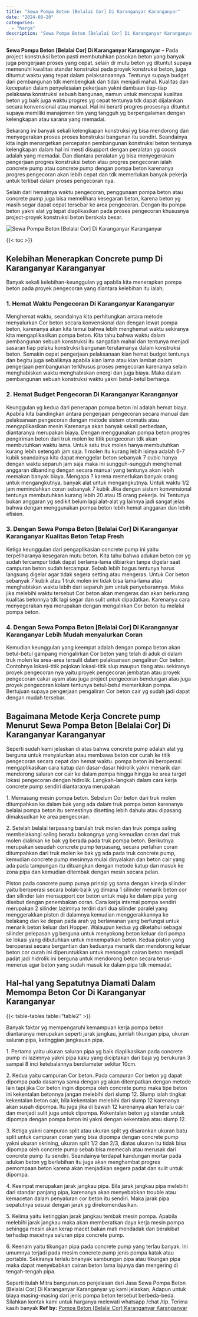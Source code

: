 ```yaml
---
title: "Sewa Pompa Beton [Belalai Cor] Di Karanganyar Karanganyar"
date: "2024-08-20"
categories: 
  - "harga"
description: "Sewa Pompa Beton [Belalai Cor] Di Karanganyar Karanganyar. Seperti itulah Mitra bangunan.co penjelasan dari Jasa Sewa Pompa Beton [Belalai Cor] Di Karangan..."
---
```


**Sewa Pompa Beton \[Belalai Cor\] Di Karanganyar Karanganyar** – Pada project konstruksi beton pasti membutuhkan pasokan beton yang banyak juga pengerjaan proses yang cepat. selain dr mutu beton yg dituntut supaya memenuhi kwalitas standar konstruksi pada proyek konstruksi beton, juga dituntut waktu yang tepat dalam pelaksanaannya. Tentunya supaya budget dari pembangunan tdk membengkak dan tidak menjadi mahal. Kualitas dan kecepatan dalam penyelesaian pekerjaan yakni dambaan tiap-tiap pelaksana konstruksi sebuah bangunan, namun untuk mencapai kualitas beton yg baik juga waktu progres yg cepat tentunya tdk dapat dijalankan secara konvensional atau manual. Hal ini berarti progres prosesnya dituntut supaya memiliki manajemen tim yang tangguh yg berpengalaman dengan kelengkapan atau sarana yang memadai.

Sekarang ini banyak sekali kelengkapan konstruksi yg bisa mendorong dan menyegerakan proses proses konstruksi bangunan itu sendiri. Seandainya kita ingin menargetkan percepatan pembangunan konstruksi beton tentunya kelengkapan dalam hal ini mesti disupport dengan peralatan yg cocok adalah yang memadai. Dan diantara peralatan yg bisa menyegerakan pengerjaan progres konstruksi beton atau progres pengecoran ialah concrete pump atau concrete pump dengan pompa beton karenanya progres pengecoran akan lebih cepat dan tdk memerlukan banyak pekerja untuk terlibat dalam proses pengecoran nya.

Selain dari hematnya waktu pengecoran, penggunaan pompa beton atau concrete pump juga bisa memelihara kesegaran beton, karena beton yg masih segar dapat cepat tersebar ke area pengecoran. Dengan itu pompa beton yakni alat yg tepat diaplikasikan pada proses pengecoran khususnya project-proyek konstruksi beton berskala besar.

![Sewa Pompa Beton [Belalai Cor] Di Karanganyar Karanganyar](/images/sewa-concrete-pump-33.png)

{{< toc >}}

## Kelebihan Menerapkan Concrete pump Di Karanganyar Karanganyar

Banyak sekali kelebihan-keunggulan yg apabila kita menerapkan pompa beton pada proyek pengecoran yang diantara kelebihan itu ialah;

### 1\. Hemat Waktu Pengecoran Di Karanganyar Karanganyar

Menghemat waktu, seandainya kita perhitungkan antara metode menyalurkan Cor beton secara konvensional dan dengan lewat pompa beton, karenanya akan kita temui bahwa lebih menghemat waktu sekiranya kita mengaplikasikan pompa beton. Kita tahu bahwa waktu dalam pembangunan sebuah konstruksi itu sangatlah mahal dan tentunya menjadi sasaran tiap pelaku konstruksi bangunan terutamanya dalam konstruksi beton. Semakin cepat pengerjaan pelaksanaan kian hemat budget tentunya dan begitu juga sebaliknya apabila kian lama atau kian lambat dalam pengerjaan pembangunan terkhusus proses pengecoran karenanya selain menghabiskan waktu menghabiskan energi dan juga biaya. Maka dalam pembangunan sebuah konstruksi waktu yakni betul-betul berharga.

### 2\. Hemat Budget Pengecoran Di Karanganyar Karanganyar

Keunggulan yg kedua dari penerapan pompa beton ini adalah hemat biaya. Apabila kita bandingkan antara pengerjaan pengecoran secara manual dan pelaksanaan pengecoran dengan metode sistem otomatis atau mengaplikasikan mesin Karenanya akan banyak sekali perbedaan, diantaranya merupakan biaya. Dengan menggunakan pompa beton progres pengiriman beton dari truk molen ke titik pengecoran tdk akan membutuhkan waktu lama. Untuk satu truk molen hanya membutuhkan kurang lebih setengah jam saja. 1 molen itu kurang lebih isinya adalah 6-7 kubik seandainya kita dapat menggelar beton sebanyak 7 cubic hanya dengan waktu separuh jam saja maka ini sungguh-sungguh menghemat anggaran dibanding dengan secara manual yang tentunya akan lebih memakan banyak biaya. Mengapa ? karena memerlukan banyak orang untuk mengangkutnya, banyak alat untuk mengangkutnya. Untuk waktu 1/2 jam memindahkan coran sebanyak 7 kubik Jika dengan sistem konvensional tentunya membutuhkan kurang lebih 20 atau 15 orang pekerja. Ini Tentunya bukan anggaran yg sedikit belum lagi alat-alat yg lainnya jadi sangat jelas bahwa dengan menggunakan pompa beton lebih hemat anggaran dan lebih efisien.

### 3\. Dengan Sewa Pompa Beton \[Belalai Cor\] Di Karanganyar Karanganyar Kualitas Beton Tetap Fresh

Ketiga keunggulan dari pengaplikasian concrete pump ini yaitu terpeliharanya kesegaran mutu beton. Kita tahu bahwa adukan beton cor yg sudah tercampur tidak dapat berlama-lama dibiarkan tanpa digelar saat campuran beton sudah tercampur. Sebab lebih bagus tentunya harus langsung digelar agar tidak segera setting atau mengeras. Untuk Cor beton sebanyak 7 kubik atau 1 truk molen ini tidak bisa lama-lama atau menghabiskan waktu lebih dari separuh jam untuk penyebarannya. Maka jika melebihi waktu tersebut Cor beton akan mengeras dan akan berkurang kualitas betonnya tdk lagi segar dan sulit untuk dipadatkan. Karenanya cara menyegerakan nya merupakan dengan mengalirkan Cor beton itu melalui pompa beton.

### 4\. Dengan Sewa Pompa Beton \[Belalai Cor\] Di Karanganyar Karanganyar Lebih Mudah menyalurkan Coran

Kemudian keunggulan yang keempat adalah dengan pompa beton akan betul-betul gampang mengalirkan Cor beton yang telah di aduk di dalam truk molen ke area-area tersulit dalam pelaksanaan pengaliran Cor beton. Contohnya lokasi-titik pojokan lokasi-titik slup maupun tiang atau sekiranya proyek pengecoran nya yaitu proyek pengecoran jembatan atau proyek pengecoran cakar ayam atau juga project pengecoran bendungan atau juga proyek pengecoran kolam tentunya betul-betul memerlukan pompa. Bertujuan supaya pengerjaan pengaliran Cor beton cair yg sudah jadi dapat dengan mudah tersebar.

## Bagaimana Metode Kerja Concrete pump Menurut Sewa Pompa Beton \[Belalai Cor\] Di Karanganyar Karanganyar

Seperti sudah kami jelaskan di atas bahwa concrete pump adalah alat yg berguna untuk menyalurkan atau membawa beton cor curah ke titik pengecoran secara cepat dan hemat waktu. pompa beton ini beroperasi mengaplikasikan cara katup dan dasar-dasar hidrolik yakni menarik dan mendorong saluran cor cair ke dalam pompa hingga hingga ke area target lokasi pengecoran dengan hidrolik. Langkah-langkah dalam cara kerja concrete pump sendiri diantaranya merupakan

1\. Memasang mesin pompa beton. Sebelum Cor beton dari truk molen ditumpahkan ke dalam bak yang ada dalam truk pompa beton karenanya belalai pompa beton itu semestinya disetting lebih dahulu atau dipasang dimaksudkan ke area pengecoran.

2\. Setelah belalai terpasang barulah truk molen dan truk pompa saling membelakangi saling beradu bokongnya yang kemudian coran dari truk molen dialirkan ke bak yg berada pada truk pompa beton. Berikutnya merupakan sesudah concrete pump terpasang, secara perlahan coran ditumpahkan dari truk molen ke bak yg ada pada truk concrete pump, kemudian concrete pump mesinnya mulai dinyalakan dan beton cair yang ada pada tampungan itu dituangkan dengan metode katup dan masuk ke zona pipa dan kemudian ditembak dengan mesin secara pelan.

Piston pada concrete pump punya prinsip yg sama dengan kinerja silinder yaitu beroperasi secara bolak-balik yg dimana 1 silinder menarik beton cor dan silinder lain mensupport cor beton untuk maju ke dalam pipa yang disebut dengan penembakan coran. Cara kerja internal pompa sendiri merupakan 2 silinder lazimnya terdiri dari dua silinder paralel yang menggerakkan piston di dalamnya kemudian menggerakkannya ke belakang dan ke depan pada arah yg berlawanan yang berfungsi untuk menarik beton keluar dari Hopper. Walaupun kedua yg diketahui sebagai silinder pelepasan yg berguna untuk menyokong beton keluar dari pompa ke lokasi yang dibutuhkan untuk menempatkan beton. Kedua piston yang beroperasi secara bergantian dan keduanya menarik dan mendorong keluar beton cor curah ini diperuntukkan untuk mencegah cairan beton menjadi padat jadi hidrolik ini berguna untuk mendorong beton secara terus-menerus agar beton yang sudah masuk ke dalam pipa tdk memadat.

## Hal-hal yang Sepatutnya Diamati Dalam Memompa Beton Cor Di Karanganyar Karanganyar

{{< table-tables table="table2" >}}

Banyak faktor yg mempengaruhi kemampuan kerja pompa beton diantaranya merupakan seperti jarak jangkau, jumlah tikungan pipa, ukuran saluran pipa, ketinggian jangkauan pipa.

1\. Pertama yaitu ukuran saluran pipa yg baik diaplikasikan pada concrete pump ini lazimnya yakni pipa kaku yang diciptakan dari baja yg berukuran 3 sampai 8 inci ketebalannya berdiameter sekitar 10cm.

2\. Kedua yaitu campuran Cor beton. Pada campuran Cor beton yg dapat dipompa pada dasarnya sama dengan yg akan ditempatkan dengan metode lain tapi jika Cor beton ingin dipompa oleh concrete pump maka tipe beton ini kekentalan betonnya jangan melebihi dari slump 12. Slump ialah tingkat kekentalan beton cair, bila kekentalan melebihi dari slump 12 karenanya akan susah dipompa. Itu juga jika di bawah 12 karenanya akan terlalu cair dan menjadi sulit juga untuk dipompa. Kekentalan beton yg standar untuk dipompa dengan pompa beton ini yakni dengan kekentalan atau slump 12.

3\. Ketiga yakni campuran split atau ukuran split yg disarankan ukuran batu split untuk campuran coran yang bisa dipompa dengan concrete pump yakni ukuran skrining, ukuran split 1/2 dan 2/3, diatas ukuran itu tidak bisa dipompa oleh concrete pump sebab bisa memecah atau merusak dari concrete pump itu sendiri. Seandainya terdapat kandungan mortar pada adukan beton yg berlebihan itu juga akan menghambat progres pemompaan beton karena akan menjadikan segera padat dan sulit untuk dipompa.

4\. Keempat merupakan jarak jangkau pipa. Bila jarak jangkau pipa melebihi dari standar panjang pipa, karenanya akan menyebabkan trouble atau kemacetan dalam penyaluran cor beton itu sendiri. Maka jarak pipa sepatutnya sesuai dengan jarak yg direkomendasikan.

5\. Kelima yaitu ketinggian jarak jangkau tembak mesin pompa. Apabila melebihi jarak jangkau maka akan memberatkan daya kerja mesin pompa sehingga mesin akan kerap macet bakan mati mendadak dan berakibat terhadap macetnya saluran pipa concrete pump.

6\. Keenam yaitu tikungan pipa pada concrete pump yang terlau banyak. Ini umumnya terjadi pada mesim concrete pump jenis pompa katak atau portable. Sekiranya terlalu bnanyak sambungan pipa atau tikungan pipa maka dapat menyebabkan cairan beton lama lajunya dan mengering di tengah-tengah pipa.

Seperti itulah Mitra bangunan.co penjelasan dari Jasa Sewa Pompa Beton \[Belalai Cor\] Di Karanganyar Karanganyar yg kami jelaskan, Adapun untuk biaya masing-masing dari jenis pompa beton tersebut berbeda-beda. Silahkan kontak kami untuk harganya melewati whatsapp /chat /tlp. Terima kasih banyak
**Ref by:** [Pompa Beton [Belalai Cor] Karanganyar Karanganyar](https://id.wikipedia.org/wiki/Pompa)
